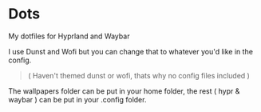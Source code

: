 # Dots
My dotfiles for Hyprland and Waybar

I use Dunst and Wofi but you can change that to whatever you'd like in the config.

> ( Haven't themed dunst or wofi, thats why no config files included )

The wallpapers folder can be put in your home folder,
the rest ( hypr & waybar ) can be put in your .config folder.
